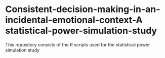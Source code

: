 # Consistent-decision-making-in-an-incidental-emotional-context-A statistical-power-simulation-study
 This repository consists of the R scripts used for the statistical power simulation study
